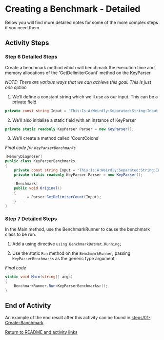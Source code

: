 # Creating a Benchmark - Detailed

Below you will find more detailed notes for some of the more complex steps if you need them.

## Activity Steps

### Step 6 Detailed Steps

Create a benchmark method which will benchmark the execution time and memory allocations of the 'GetDelimiterCount' method on the KeyParser.

*NOTE: There are various ways that we can achieve this goal. This is just one option*

1. We'll define a constant string which we'll use as our input. This can be a private field.

```csharp
private const string Input = "This:Is:A:Weirdly:Separated:String:Input:With:Many:Colons";
```

2. We'll also initialise a static field with an instance of KeyParser

```csharp
private static readonly KeyParser Parser = new KeyParser();
```

3. We'll create a method called 'CountColons'


*Final code for `KeyParserBenchmarks`*

```csharp
[MemoryDiagnoser]
public class KeyParserBenchmarks
{
    private const string Input = "This:Is:A:Weirdly:Separated:String:Input:With:Many:Colons";
    private static readonly KeyParser Parser = new KeyParser();

    [Benchmark]
    public void Original()
    {
        _ = Parser.GetDelimiterCount(Input);
    }
}
```

### Step 7 Detailed Steps

In the Main method, use the BenchmarkRunner to cause the benchmark class to be run.

1. Add a using directive `using BenchmarkDotNet.Running;`

2. Use the static `Run` method on the `BenchmarkRunner`, passing `KeyParserBenchmarks` as the generic type argument.

*Final code*

```csharp
static void Main(string[] args)
{
    BenchmarkRunner.Run<KeyParserBenchmarks>();
}
```

## End of Activity

An example of the end result after this activity can be found in [steps/01-Create-Banchmark](../steps/01-Create-Benchmark).

[Return to README and activity links](../README.md)
